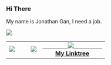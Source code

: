 ### Hi There

My name is Jonathan Gan, I need a job.

<table width="100%"  border="0" cellpadding="0" cellspacing="0">
   <tr>
      <img src="https://activity-graph.herokuapp.com/graph?username=jongan69&theme=react-dark"/>
  </tr>
  
  <tr>
    <td align="center">
      <img src="https://github-readme-stats.vercel.app/api?username=jongan69&show_icons=true&theme=dracula" />
        <span>&nbsp;&nbsp;&nbsp;&nbsp;&nbsp;&nbsp;&nbsp;&nbsp;</span>
       <a href="https://spotify-github-profile.vercel.app/api/view?uid=jonny2298&redirect=true">
      <img src="https://spotify-github-profile.vercel.app/api/view?uid=jonny2298&cover_image=true&theme=compact"/>
      <br>
    </td>
    <td align="center">
      <a href="https://jongan69.github.io/linktree/">
        <span>&nbsp;&nbsp;&nbsp;&nbsp;&nbsp;&nbsp;&nbsp;</span>
        <span>&nbsp;&nbsp;&nbsp;&nbsp;&nbsp;&nbsp;&nbsp;</span>
        <img src="https://imgs.search.brave.com/bQbST9xiMrAUrpyZTWcI65i0HkEMA30_0LOlV5OYE3c/rs:fit:474:480:1/g:ce/aHR0cHM6Ly9tZWRp/YTIuZ2lwaHkuY29t/L21lZGlhL1dabU5T/VVM3MXVqM1cvZ2lw/aHkuZ2lm.gif" />
        <span>&nbsp;&nbsp;&nbsp;&nbsp;&nbsp;&nbsp;&nbsp;&nbsp;</span>
        <span>&nbsp;&nbsp;&nbsp;&nbsp;&nbsp;&nbsp;&nbsp;&nbsp;</span>
        <br>
        <strong>My Linktree </strong>
    </td>
  </tr>
</table>
